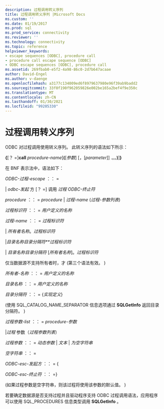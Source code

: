 ```yaml
---
description: 过程调用转义序列
title: 过程调用转义序列 |Microsoft Docs
ms.custom: ''
ms.date: 01/19/2017
ms.prod: sql
ms.prod_service: connectivity
ms.reviewer: ''
ms.technology: connectivity
ms.topic: reference
helpviewer_keywords:
- escape sequences [ODBC], procedure call
- procedure call escape sequence [ODBC]
- ODBC escape sequences [ODBC], procedure call
ms.assetid: 269fbab0-e5f2-4a98-86c0-2d7b647acaae
author: David-Engel
ms.author: v-daenge
ms.openlocfilehash: a3177c134009ed6f8979637980e96f39ab9badd2
ms.sourcegitcommit: 33f0f190f962059826e002be165a2bef4f9e350c
ms.translationtype: MT
ms.contentlocale: zh-CN
ms.lasthandoff: 01/30/2021
ms.locfileid: "99205330"
---
```

# <a name="procedure-call-escape-sequence"></a>过程调用转义序列
ODBC 对过程调用使用转义序列。 此转义序列的语法如下所示：  
  
 **{**[？ =]**call** *procedure-name*[**(**[*参数*] [，[*parameter*]] .。。**)**]**}**  
  
 在 BNF 表示法中，语法如下：  
  
 *ODBC-过程-escape* ：： =  
  
 &#124; *odbc-发起* 方 [？ =] 调用 *过程 ODBC-终止符*  
  
 *procedure* ：： = *procedure* &#124; *过程-name* (*过程-参数列表*)   
  
 *过程标识符* ：： = *用户定义的名称*  
  
 *过程-name* ：： = *过程标识符*  
  
 &#124; *所有者名称*。*过程标识符*  
  
 &#124;*目录名称目录分隔符**过程标识符*  
  
 &#124; *目录名称目录分隔符* [*所有者名称*]。*过程标识符*  
  
 仅当数据源不支持所有者时，才 (第三个语法有效。 )   
  
 *所有者-名称* ：： = *用户定义的名称*  
  
 *目录名称* ：： = *用户定义的名称*  
  
 *目录分隔符* ：： = {*实现定义*}  
  
  (使用 SQL_CATALOG_NAME_SEPARATOR 信息选项通过 **SQLGetInfo** 返回目录分隔符。 )   
  
 *过程参数-list* ：： = *procedure-参数*  
  
 &#124;*过程* 参数（*过程参数列表*）  
  
 *过程参数* ：： = *动态参数* &#124; *文本* &#124; *为空字符串*  
  
 *空字符串* ：： =  
  
 *ODBC-esc-发起方* ：： = {  
  
 *ODBC-esc-终止符* ：： =}  
  
  (如果过程参数是空字符串，则该过程将使用该参数的默认值。 )   
  
 若要确定数据源是否支持过程并且驱动程序支持 ODBC 过程调用语法，应用程序可以使用 SQL_PROCEDURES 信息类型调用 **SQLGetInfo** 。
